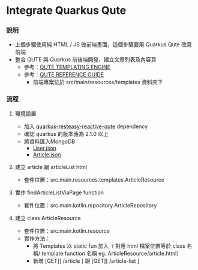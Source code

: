 # Integrate Quarkus Qute

### 說明
* 上個步驟使用純 HTML / JS 做前端畫面，這個步驟要用 Quarkus Qute 改寫前端
* 整合 QUTE 與 Quarkus 前後端開發，建立文章列表及內容頁
   * 參考：[QUTE TEMPLATING ENGINE](https://quarkus.io/guides/qute)
   * 參考：[QUTE REFERENCE GUIDE](https://quarkus.io/guides/qute-reference)
      * 前端專案位於 src/main/resources/templates 資料夾下


### 流程
1. 環境設置
   * 加入 [quarkus-resteasy-reactive-qute](https://mvnrepository.com/artifact/io.quarkus/quarkus-resteasy-reactive-qute) dependency
   * 確認 quarkus 的版本應為 2.1.0 以上
   * 將資料匯入MongoDB
     * [User.json](https://www.dropbox.com/s/wgvd1c03p8hy2ef/User.json?dl=0)
     * [Article.json](https://www.dropbox.com/s/znkgbtgtf5feyeh/Article.json?dl=0)
   
2. 建立 article 跟 articleList html
    * 套件位置：src.main.resources.templates.ArticleResource

3. 實作 findArticleListViaPage function
   * 套件位置：src.main.kotlin.repository.ArticleRepository

4. 建立 class ArticleResource 
    * 套件位置：src.main.kotlin.resource
    * 實作方法：
      * 將 Templates 以 static fun 加入（ 對應 html 檔案位置等於 class 名稱/ template function 名稱 eg. ArticleResource/article.html）
      * 新增 [GET][ /article ] 跟 [GET][ /article-list ]

